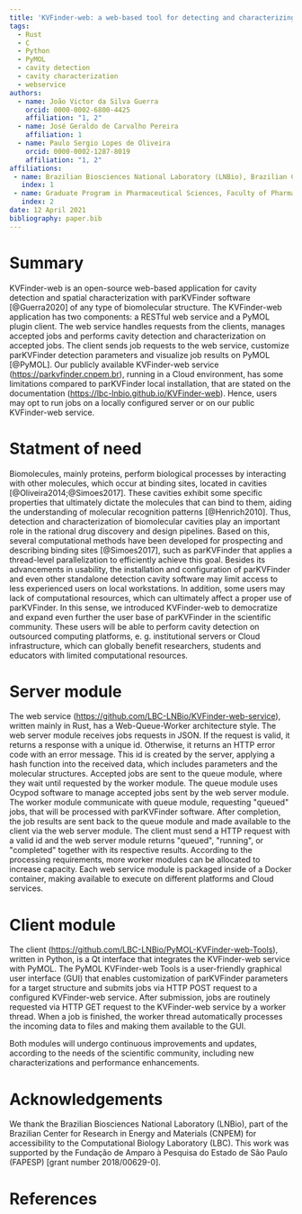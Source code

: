 ```yaml
---
title: 'KVFinder-web: a web-based tool for detecting and characterizing cavities in biomolecules'
tags:
  - Rust
  - C
  - Python
  - PyMOL
  - cavity detection
  - cavity characterization
  - webservice
authors:
  - name: João Victor da Silva Guerra
    orcid: 0000-0002-6800-4425
    affiliation: "1, 2"
  - name: José Geraldo de Carvalho Pereira
    affiliation: 1
  - name: Paulo Sergio Lopes de Oliveira
    orcid: 0000-0002-1287-8019
    affiliation: "1, 2"
affiliations:
 - name: Brazilian Biosciences National Laboratory (LNBio), Brazilian Center for Research in Energy and Materials (CNPEM), Campinas 13083-100, SP, Brazil
   index: 1
 - name: Graduate Program in Pharmaceutical Sciences, Faculty of Pharmaceutic Sciences, University of Campinas, Campinas, SP, Brazil
   index: 2
date: 12 April 2021
bibliography: paper.bib
---
```


# Summary 

KVFinder-web is an open-source web-based application for cavity detection and spatial characterization with parKVFinder software [@Guerra2020] of any type of biomolecular structure. The KVFinder-web application has two components: a RESTful web service and a PyMOL plugin client. The web service handles requests from the clients, manages accepted jobs and performs cavity detection and characterization on accepted jobs. The client sends job requests to the web service, customize parKVFinder detection parameters and visualize job results on PyMOL [@PyMOL]. Our publicly available KVFinder-web service (https://parkvfinder.cnpem.br), running in a Cloud environment, has some limitations compared to parKVFinder local installation, that are stated on the documentation (https://lbc-lnbio.github.io/KVFinder-web). Hence, users may opt to run jobs on a locally configured server or on our public KVFinder-web service. 

# Statment of need 

Biomolecules, mainly proteins, perform biological processes by interacting with other molecules, which occur at binding sites, located in cavities [@Oliveira2014;@Simoes2017]. These cavities exhibit some specific properties that ultimately dictate the molecules that can bind to them, aiding the understanding of molecular recognition patterns [@Henrich2010]. Thus, detection and characterization of biomolecular cavities play an important role in the rational drug discovery and design pipelines. Based on this, several computational methods have been developed for prospecting and describing binding sites [@Simoes2017], such as parKVFinder that applies a thread-level parallelization to efficiently achieve this goal. Besides its advancements in usability, the installation and configuration of parKVFinder and even other standalone detection cavity software may limit access to less experienced users on local workstations. In addition, some users may lack of computational resources, which can ultimately affect a proper use of parKVFinder. In this sense, we introduced KVFinder-web to democratize and expand even further the user base of parKVFinder in the scientific community. These users will be able to perform cavity detection on outsourced computing platforms, e. g. institutional servers or Cloud infrastructure, which can globally benefit researchers, students and educators with limited computational resources. 

# Server module 

The web service (https://github.com/LBC-LNBio/KVFinder-web-service), written mainly in Rust, has a Web-Queue-Worker architecture style. The web server module receives jobs requests in JSON. If the request is valid, it returns a response with a unique id. Otherwise, it returns an HTTP error code with an error message. This id is created by the server, applying a hash function into the received data, which includes parameters and the molecular structures. Accepted jobs are sent to the queue module, where they wait until requested by the worker module. The queue module uses Ocypod software to manage accepted jobs sent by the web server module. The worker module communicate with queue module, requesting "queued" jobs, that will be processed with parKVFinder software. After completion, the job results are sent back to the queue module and made available to the client via the web server module. The client must send a HTTP request with a valid id and the web server module returns "queued", "running", or "completed" together with its respective results. According to the processing requirements, more worker modules can be allocated to increase capacity. Each web service module is packaged inside of a Docker container, making available to execute on different platforms and Cloud services.

# Client module 

The client (https://github.com/LBC-LNBio/PyMOL-KVFinder-web-Tools), written in Python, is a Qt interface that integrates the KVFinder-web service with PyMOL. The PyMOL KVFinder-web Tools is a user-friendly graphical user interface (GUI) that enables customization of parKVFinder parameters for a target structure and submits jobs via HTTP POST request to a configured KVFinder-web service. After submission, jobs are routinely requested via HTTP GET request to the KVFinder-web service by a worker thread. When a job is finished, the worker thread automatically processes the incoming data to files and making them available to the GUI. 

Both modules will undergo continuous improvements and updates, according to the needs of the scientific community, including new characterizations and performance enhancements.

# Acknowledgements 

We thank the Brazilian Biosciences National Laboratory (LNBio), part of the Brazilian Center for Research in Energy and Materials (CNPEM) for accessibility to the Computational Biology Laboratory (LBC). This work was supported by the Fundação de Amparo à Pesquisa do Estado de São Paulo (FAPESP) [grant number 2018/00629-0]. 

# References 
